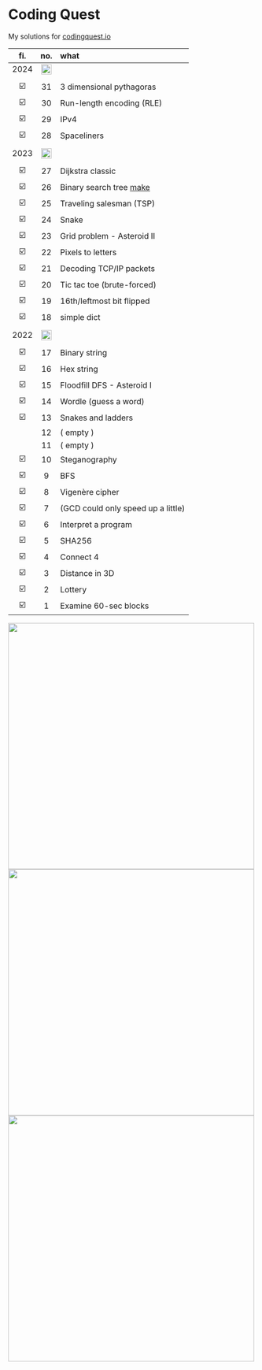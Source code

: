 # Coding Quest

My solutions for [codingquest.io](https://codingquest.io/) 

<!-- ![](https://codingquest.io/alien-256x256.png) -->

| fi.    | no.     | what 
| :----: | :-----: | :--- 
| 2024   | <img src="https://i.imgur.com/sQbdEoH.jpeg" style="width:21px;" />
||
| ☑️      |   31    | 3 dimensional pythagoras
| ☑️      |   30    | Run-length encoding (RLE)
| ☑️      |   29    | IPv4
| ☑️      |   28    | Spaceliners
||
| 2023   | <img src="https://i.imgur.com/Su2FnSd.jpg" style="width:21px;" />
||
| ☑️      |   27    | Dijkstra classic
| ☑️      |   26    | Binary search tree [make](https://www.geeksforgeeks.org/binary-search-tree-set-1-search-and-insertion/)
| ☑️      |   25    | Traveling salesman (TSP)
| ☑️      |   24    | Snake
| ☑️      |   23    | Grid problem - Asteroid II
| ☑️      |   22    | Pixels to letters
| ☑️      |   21    | Decoding TCP/IP packets
| ☑️      |   20    | Tic tac toe (brute-forced)
| ☑️      |   19    | 16th/leftmost bit flipped
| ☑️      |   18    | simple dict
||
| 2022   | <img src="https://i.imgur.com/MZUQHRb.jpg" style="width:21px;" />
||
| ☑️      |   17    | Binary string 
| ☑️      |   16    | Hex string
| ☑️      |   15    | Floodfill DFS - Asteroid I
| ☑️      |   14    | Wordle (guess a word)
| ☑️      |   13    | Snakes and ladders
|        |   12    | ( empty )
|        |   11    | ( empty )
| ☑️      |   10    | Steganography
| ☑️      |    9    | BFS
| ☑️      |    8    | Vigenère cipher
| ☑️      |    7    | (GCD could only speed up a little)
| ☑️      |    6    | Interpret a program 
| ☑️      |    5    | SHA256
| ☑️      |    4    | Connect 4 
| ☑️      |    3    | Distance in 3D
| ☑️      |    2    | Lottery
| ☑️      |    1    | Examine 60-sec blocks || 1 | _TBA : Monday 4th March_

<!-- ![](https://mathworld.wolfram.com/images/eps-svg/MagicSquareNumerology_851.svg)

![](https://codingquest.io/may2023/2023_day_8_sanity_check.png)

-->

<img src="https://i.imgur.com/sQbdEoH.jpeg" style="width:500px;" />

<img src="https://i.imgur.com/Su2FnSd.jpg" style="width:500px;" />

<img src="https://i.imgur.com/MZUQHRb.jpg" style="width:500px;" />
